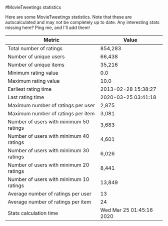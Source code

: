 #MovieTweetings statistics

Here are some MovieTweetings statistics. Note that these are autocalculated and may not be completely up to date. Any interesting stats missing here? Ping me, and I'll add them!

Metric | Value
--- | ---
Total number of ratings                 | 854,283
Number of unique users                  | 66,438
Number of unique items                  | 35,216
Minimum rating value                    | 0.0
Maximum rating value                    | 10.0
Earliest rating time                    | 2013-02-28 15:38:27
Last rating time                        | 2020-03-25 03:41:18
Maximum number of ratings per user      | 2,875
Maximum number of ratings per item      | 3,081
Number of users with minimum 50 ratings | 3,683
Number of users with minimum 40 ratings | 4,601
Number of users with minimum 30 ratings | 6,026
Number of users with minimum 20 ratings | 8,441
Number of users with minimum 10 ratings | 13,849
Average number of ratings per user      | 13
Average number of ratings per item      | 24
Stats calculation time                  | Wed Mar 25 01:45:16 2020

